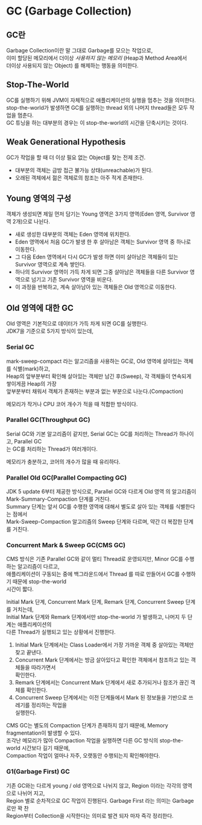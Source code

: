 GC (Garbage Collection)
===

## **GC**란

Garbage Collection이란 말 그대로 Garbage를 모으는 작업으로,   
이미 할당된 메모리에서 더이상 *사용하지 않는 메모리* (Heap과 Method Area에서   
더이상 사용되지 않는 Object) 를 해제하는 행동을 의미한다.

## Stop-The-World

GC를 실행하기 위해 JVM이 자체적으로 애플리케이션의 실행을 멈추는 것을 의미한다.   
stop-the-world가 발생하면 GC를 실행하는 thread 외의 나머지 thread들은 모두 작업을 멈춘다.   
GC 튜닝을 하는 대부분의 경우는 이 stop-the-world의 시간을 단축시키는 것이다.

## Weak Generational Hypothesis

GC가 작업을 할 때 더 이상 필요 없는 Object를 찾는 전제 조건.
- 대부분의 객체는 금방 접근 불가능 상태(unreachable)가 된다.
- 오래된 객체에서 젊은 객체로의 참조는 아주 적게 존재한다.

## Young 영역의 구성

객체가 생성되면 제일 먼저 담기는 Young 영역은 3가지 영역(Eden 영역, Survivor 영역 2개)으로 나뉜다.

- 새로 생성한 대부분의 객체는 Eden 영역에 위치한다.
- Eden 영역에서 처음 GC가 발생 한 후 살아남은 객체는 Survivor 영역 중 하나로 이동한다.
- 그 다음 Eden 영역에서 다시 GC가 발생 하면 이미 살아남은 객체들이 있는 Survivor 영역으로 계속 쌓인다.
- 하나의 Survivor 영역이 가득 차게 되면 그중 살아남은 객체들을 다른 Survivor 영역으로 넘기고 기존 Survivor 영역을 비운다.
- 이 과정을 반복하고, 계속 살아남아 있는 객체들은 Old 영역으로 이동한다.

## Old 영역에 대한 GC

Old 영역은 기본적으로 데이터가 가득 차게 되면 GC를 실행한다.   
JDK7을 기준으로 5가지 방식이 있는데,

### **Serial GC**

mark-sweep-compact 라는 알고리즘을 사용하는 GC로, Old 영역에 살아있는 객체를 식별(mark)하고,   
Heap의 앞부분부터 확인해 살아있는 객체만 남긴 후(Sweep), 각 객체들이 연속되게 쌓이게끔 Heap의 가장   
앞부분부터 채워서 객체가 존재하는 부분과 없는 부분으로 나눈다.(Compaction)   

메모리가 작거나 CPU 코어 개수가 적을 때 적합한 방식이다.

### **Parallel GC**(Throughput GC)

Serial GC와 기본 알고리즘이 같지만, Serial GC는 GC를 처리하는 Thread가 하나이고, Parallel GC   
는 GC를 처리하는 Thread가 여러개이다.

메모리가 충분하고, 코어의 개수가 많을 때 유리하다.

### **Parallel Old GC**(Parallel Compacting GC)

JDK 5 update 6부터 제공한 방식으로, Parallel GC와 다르게 Old 영역 의 알고리즘이   
Mark-Summary-Compaction 단계를 거친다.   
Summary 단계는 앞서 GC를 수행한 영역에 대해서 별도로 살아 있는 객체를 식별한다는 점에서   
Mark-Sweep-Compaction 알고리즘의 Sweep 단계와 다르며, 약간 더 복잡한 단계를 거친다.

### **Concurrent Mark & Sweep GC**(CMS GC)

CMS 방식은 기존 Parallel GC와 같이 멀티 Thread로 운영되지만, Minor GC를 수행하는 알고리즘이 다르고,   
애플리케이션이 구동되는 중에 백그라운드에서 Thread 를 따로 만들어서 GC를 수행하기 때문에 stop-the-world   
시간이 짧다.

Initial Mark 단계, Concurrent Mark 단계, Remark 단계, Concurrent Sweep 단계를 거치는데,   
Initial Mark 단계와 Remark 단계에서만 stop-the-world 가 발생하고, 나머지 두 단계는 애플리케이션의   
다른 Thread가 실행되고 있는 상황에서 진행한다.

1. Initial Mark 단계에서는 Class Loader에서 가장 가까운 객체 중 살아있는 객체만 찾고 끝낸다.
2. Concurrent Mark 단계에서는 방금 살아있다고 확인한 객체에서 참조하고 있는 객체들을 따라가면서   
확인한다.
3. Remark 단계에서는 Concurrent Mark 단계에서 새로 추가되거나 참조가 끊긴 객체를 확인한다.
4. Concurrent Sweep 단계에서는 이전 단계들에서 Mark 된 정보들을 기반으로 쓰레기를 정리하는 작업을   
실행한다.

CMS GC는 별도의 Compaction 단계가 존재하지 않기 때문에, Memory fragmentation이 발생할 수 있다.   
조각난 메모리가 많아 Compaction 작업을 실행하면 다른 GC 방식의 stop-the-world 시간보다 길기 때문에,   
Compaction 작업이 얼마나 자주, 오랫동안 수행되는지 확인해야한다.


### **G1(Garbage First) GC**

기존 GC와는 다르게 young / old 영역으로 나뉘지 않고, Region 이라는 각각의 영역으로 나뉘어 지고,   
Region 별로 순차적으로 GC 작업이 진행된다. Garbage First 라는 의미는 Garbage로만 꽉 찬    
Region부터 Collection을 시작한다는 의미로 발견 되자 마자 즉각 정리한다.

